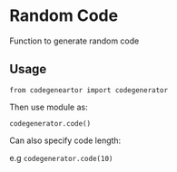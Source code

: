 # Random Code

Function to generate random code

## Usage

```from codegeneartor import codegenerator```

Then use module as:

```codegenerator.code()```

Can also specify code length:

e.g ``` codegenerator.code(10) ```

